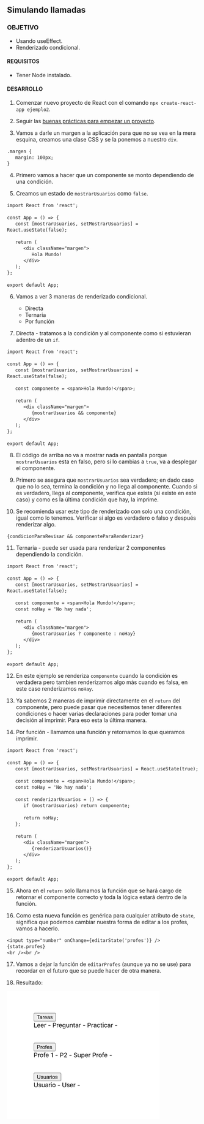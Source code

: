 ## Simulando llamadas

### OBJETIVO
- Usando useEffect.
- Renderizado condicional.

#### REQUISITOS 
- Tener Node instalado.

#### DESARROLLO

1. Comenzar nuevo proyecto de React con el comando `npx create-react-app ejemplo2`.

2. Seguir las [buenas prácticas para empezar un proyecto](../../BuenasPracticas/EmpezandoProyectos/Readme.md).

3. Vamos a darle un margen a la aplicación para que no se vea en la mera esquina, creamos una clase CSS y se la ponemos a nuestro `div`.
```
.margen {
   margin: 100px;
}
``` 

4. Primero vamos a hacer que un componente se monto dependiendo de una condición.

5. Creamos un estado de `mostrarUsuarios` como `false`.
```
import React from 'react';

const App = () => {
   const [mostrarUsuarios, setMostrarUsuarios] = React.useState(false);

   return (
      <div className="margen">
         Hola Mundo!
      </div>
   );
};

export default App;
``` 

6. Vamos a ver 3 maneras de renderizado condicional.
   - Directa
   - Ternaria
   - Por función

7. Directa - tratamos a la condición y al componente como si estuvieran adentro de un `if`.
```
import React from 'react';

const App = () => {
   const [mostrarUsuarios, setMostrarUsuarios] = React.useState(false);

   const componente = <span>Hola Mundo!</span>;

   return (
      <div className="margen">
         {mostrarUsuarios && componente}
      </div>
   );
};

export default App;
```

8. El código de arriba no va a mostrar nada en pantalla porque `mostrarUsuarios` esta en falso, pero si lo cambias a `true`, va a desplegar el componente.

9. Primero se asegura que `mostrarUsuarios` sea verdadero; en dado caso que no lo sea, termina la condición y no llega al componente. Cuando si es verdadero, llega al componente, verifica que exista (si existe en este caso) y como es la última condición que hay, la imprime.

10. Se recomienda usar este tipo de renderizado con solo una condición, igual como lo tenemos. Verificar si algo es verdadero o falso y después renderizar algo.
```
{condicionParaRevisar && componenteParaRenderizar}
```

11. Ternaria - puede ser usada para renderizar 2 componentes dependiendo la condición.
```
import React from 'react';

const App = () => {
   const [mostrarUsuarios, setMostrarUsuarios] = React.useState(false);

   const componente = <span>Hola Mundo!</span>;
   const noHay = 'No hay nada';

   return (
      <div className="margen">
         {mostrarUsuarios ? componente : noHay}
      </div>
   );
};

export default App;
```

12. En este ejemplo se renderiza `componente` cuando la condición es verdadera pero tambien renderizamos algo más cuando es falsa, en este caso renderizamos `noHay`.

13. Ya sabemos 2 maneras de imprimir directamente en el `return` del componente, pero puede pasar que necesitemos tener diferentes condiciones o hacer varias declaraciones para poder tomar una decisión al imprimir. Para eso esta la última manera.

14. Por función - llamamos una función y retornamos lo que queramos imprimir.
```
import React from 'react';

const App = () => {
   const [mostrarUsuarios, setMostrarUsuarios] = React.useState(true);

   const componente = <span>Hola Mundo!</span>;
   const noHay = 'No hay nada';

   const renderizarUsuarios = () => {
      if (mostrarUsuarios) return componente;

      return noHay;
   };

   return (
      <div className="margen">
         {renderizarUsuarios()}
      </div>
   );
};

export default App;
```

15. Ahora en el `return` solo llamamos la función que se hará cargo de retornar el componente correcto y toda la lógica estará dentro de la función.

16. Como esta nueva función es genérica para cualquier atributo de `state`, significa que podemos cambiar nuestra forma de editar a los profes, vamos a hacerlo.
```
<input type="number" onChange={editarState('profes')} />
{state.profes}
<br /><br />
```

17. Vamos a dejar la función de `editarProfes` (aunque ya no se use) para recordar en el futuro que se puede hacer de otra manera.

18. Resultado:
<img src="./public/resultado.png" width="400">
